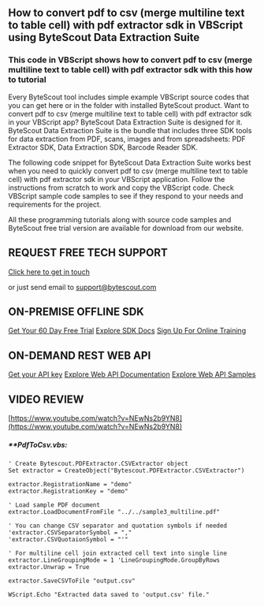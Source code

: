 ## How to convert pdf to csv (merge multiline text to table cell) with pdf extractor sdk in VBScript using ByteScout Data Extraction Suite

### This code in VBScript shows how to convert pdf to csv (merge multiline text to table cell) with pdf extractor sdk with this how to tutorial

Every ByteScout tool includes simple example VBScript source codes that you can get here or in the folder with installed ByteScout product. Want to convert pdf to csv (merge multiline text to table cell) with pdf extractor sdk in your VBScript app? ByteScout Data Extraction Suite is designed for it. ByteScout Data Extraction Suite is the bundle that includes three SDK tools for data extraction from PDF, scans, images and from spreadsheets: PDF Extractor SDK, Data Extraction SDK, Barcode Reader SDK.

The following code snippet for ByteScout Data Extraction Suite works best when you need to quickly convert pdf to csv (merge multiline text to table cell) with pdf extractor sdk in your VBScript application. Follow the instructions from scratch to work and copy the VBScript code. Check VBScript sample code samples to see if they respond to your needs and requirements for the project.

All these programming tutorials along with source code samples and ByteScout free trial version are available for download from our website.

## REQUEST FREE TECH SUPPORT

[Click here to get in touch](https://bytescout.zendesk.com/hc/en-us/requests/new?subject=ByteScout%20Data%20Extraction%20Suite%20Question)

or just send email to [support@bytescout.com](mailto:support@bytescout.com?subject=ByteScout%20Data%20Extraction%20Suite%20Question) 

## ON-PREMISE OFFLINE SDK 

[Get Your 60 Day Free Trial](https://bytescout.com/download/web-installer?utm_source=github-readme)
[Explore SDK Docs](https://bytescout.com/documentation/index.html?utm_source=github-readme)
[Sign Up For Online Training](https://academy.bytescout.com/)


## ON-DEMAND REST WEB API

[Get your API key](https://pdf.co/documentation/api?utm_source=github-readme)
[Explore Web API Documentation](https://pdf.co/documentation/api?utm_source=github-readme)
[Explore Web API Samples](https://github.com/bytescout/ByteScout-SDK-SourceCode/tree/master/PDF.co%20Web%20API)

## VIDEO REVIEW

[https://www.youtube.com/watch?v=NEwNs2b9YN8](https://www.youtube.com/watch?v=NEwNs2b9YN8)




<!-- code block begin -->

##### ****PdfToCsv.vbs:**
    
```
' Create Bytescout.PDFExtractor.CSVExtractor object
Set extractor = CreateObject("Bytescout.PDFExtractor.CSVExtractor")

extractor.RegistrationName = "demo"
extractor.RegistrationKey = "demo"

' Load sample PDF document
extractor.LoadDocumentFromFile "../../sample3_multiline.pdf"

' You can change CSV separator and quotation symbols if needed
'extractor.CSVSeparatorSymbol = "," 
'extractor.CSVQuotaionSymbol = "'" 

' For multiline cell join extracted cell text into single line
extractor.LineGroupingMode = 1 'LineGroupingMode.GroupByRows
extractor.Unwrap = True

extractor.SaveCSVToFile "output.csv"

WScript.Echo "Extracted data saved to 'output.csv' file."

```

<!-- code block end -->